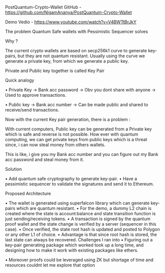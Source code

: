 PostQuantum-Crypto-Wallet
GitHub - https://github.com/NigamAnanya/PostQuantum-Crypto-Wallet

Demo Vedio - https://www.youtube.com/watch?v=V4BWTtBrJkY


The problem Quantum Safe wallets with Pessimistic Sequencer solves

Why ?

The current crypto wallets are based on secp256k1 curve to generate key-pairs, but they are not quantum resistant. Usually using the curve we generate a private key, from which we generate a public key.

Private and Public key together is called Key Pair

Quick analogy

•	Private Key → Bank acc password → Obv you dont share with anyone → Used to approve transactions.

•	Public key → Bank acc number → Can be made public and shared to receive/send transactions.

Now with the current Key pair generation, there is a problem :

With current computers, Public key can be generated from a Private key which is safe and reverse is not possible. How ever with quantum computing, we can get private keys from public keys which is a threat since, i can now steal money from others wallets.

This is like, i give you my Bank acc number and you can figure out my Bank acc password and steal money from it.

Solution

•	Add quantum safe cryptography to generate key-pair.
•	Have a pessimistic sequencer to validate the signatures and send it to Ethereum.

Proposed Architecture

•	The wallet is generated using superfalcon library which can generate key-pairs which are quantum resistant.
•	For the demo, a dummy L2 chain is created where the state is account:balance and state transition function is just sending/receiving tokens.
•	A transaction is signed by the quantum proof wallet and the state change is verified by a server (sequencer in this case).
•	Once verified, the state root hash is updated and posted to Polygon or any other L1 of choice.
•	Advantage is that since root hash is stored, the last state can always be recovered.
Challenges I ran into
•	Figuring out a key-pair generating package which worked took up a long time, and designing how to make it work with existing packages like ethers.

•	Moreover proofs could be leveraged using ZK but shortage of time and resources couldnt let me explore that option
